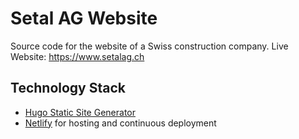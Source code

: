# Setal AG Website
Source code for the website of a Swiss construction company.
Live Website: https://www.setalag.ch

## Technology Stack
* [Hugo Static Site Generator](https://gohugo.io)
* [Netlify](https://www.netlify.com) for hosting and continuous deployment